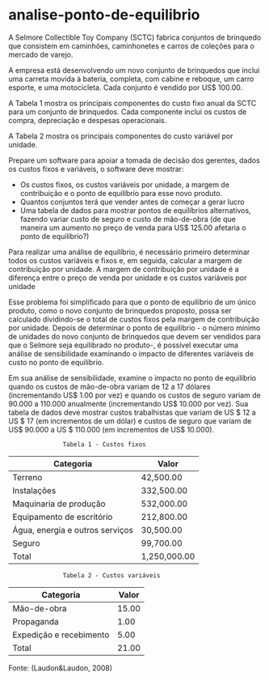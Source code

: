 # analise-ponto-de-equilibrio


A Selmore Collectible Toy Company (SCTC) fabrica conjuntos de brinquedo que consistem em caminhões, caminhonetes e carros de coleções para o mercado de varejo.


A empresa está desenvolvendo um novo conjunto de brinquedos que inclui uma carreta movida à bateria, completa, com cabine e reboque, um carro esporte, e uma motocicleta. Cada conjunto é vendido por US$ 100.00.


A Tabela 1 mostra os principais componentes do custo fixo anual da SCTC para um conjunto de brinquedos. Cada componente inclui os custos de compra, depreciação e despesas operacionais.


A Tabela 2 mostra os principais componentes do custo variável por unidade.


Prepare um software para apoiar a tomada de decisão dos gerentes, dados os custos fixos e variáveis, o software deve mostrar:
- Os custos fixos, os custos variáveis por unidade, a margem de contribuição e o ponto de equilíbrio para esse novo produto.
- Quantos conjuntos terá que vender antes de começar a gerar lucro
- Uma tabela de dados para mostrar pontos de equilíbrios alternativos, fazendo variar custo de seguro e custo de mão-de-obra (de que maneira um aumento no preço de venda para US$ 125.00 afetaria o ponto de equilíbrio?)


Para realizar uma análise de equilíbrio, é necessário primeiro determinar todos os custos variáveis e fixos e, em seguida, calcular a margem de contribuição por unidade. A margem de contribuição por unidade é a diferença entre o preço de venda por unidade e os custos variáveis por unidade

Esse problema foi simplificado para que o ponto de equilíbrio de um único produto, como o novo conjunto de brinquedos proposto, possa ser calculado dividindo-se o total de custos fixos pela margem de contribuição por unidade. Depois de determinar o ponto de equilíbrio - o número mínimo de unidades do novo conjunto de brinquedos que devem ser vendidos para que o Selmore seja equilibrado no produto-, é possível executar uma análise de sensibilidade examinando o impacto de diferentes variáveis de custo no ponto de equilíbrio.


Em sua análise de sensibilidade, examine o impacto no ponto de equilíbrio quando os custos de mão-de-obra variam de 12 a 17 dólares (incrementando US$ 1.00 por vez) e quando os custos de seguro variam de 90.000 a 110.000 anualmente (incrementando US$ 10.000 por vez). Sua tabela de dados deve mostrar custos trabalhistas que variam de US $ 12 a US $ 17 (em incrementos de um dólar) e custos de seguro que variam de US$ 90.000 a US $ 110.000 (em incrementos de US$ 10.000).



                   Tabela 1 - Custos fixos
Categoria                       | Valor
------------------------------- | ------------
Terreno                         |    42,500.00
Instalações                     |   332,500.00
Maquinaria de produção          |   532,000.00
Equipamento de escritório       |   212,800.00
Água, energia e outros serviços |    30,500.00
Seguro                          |    99,700.00
Total                           | 1,250,000.00


                   Tabela 2 - Custos variáveis
Categoria                       | Valor
------------------------------- | ------------
Mão-de-obra                     | 15.00
Propaganda                      |  1.00
Expedição e recebimento         |  5.00
Total                           | 21.00

Fonte: (Laudon&Laudon, 2008)

